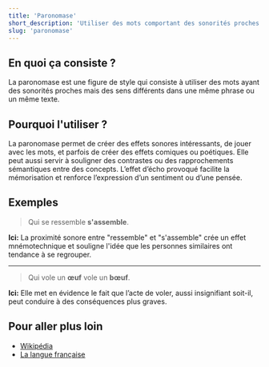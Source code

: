 ```yaml
---
title: 'Paronomase'
short_description: 'Utiliser des mots comportant des sonorités proches mais avec des sens différents au sein d’une même phrase.'
slug: 'paronomase'
---
```


## En quoi ça consiste ?

La paronomase est une figure de style qui consiste à utiliser des mots ayant des sonorités proches mais des sens différents dans une même phrase ou un même texte. 

## Pourquoi l'utiliser ?

La paronomase permet de créer des effets sonores intéressants, de jouer avec les mots, et parfois de créer des effets comiques ou poétiques. Elle peut aussi servir à souligner des contrastes ou des rapprochements sémantiques entre des concepts. L’effet d’écho provoqué facilite la mémorisation et renforce l’expression d’un sentiment ou d’une pensée. 

## Exemples

> Qui se ressemble **s'assemble**.

**Ici:** La proximité sonore entre "ressemble" et "s'assemble" crée un effet mnémotechnique et souligne l'idée que les personnes similaires ont tendance à se regrouper.

---

> Qui vole un **œuf** vole un **bœuf**.

**Ici:** Elle met en évidence le fait que l’acte de voler, aussi insignifiant soit-il, peut conduire à des conséquences plus graves.

## Pour aller plus loin

- [Wikipédia](https://fr.wikipedia.org/wiki/Paronymie#Paronomase)
- [La langue française](https://www.lalanguefrancaise.com/linguistique/paronomase-figure-de-style)